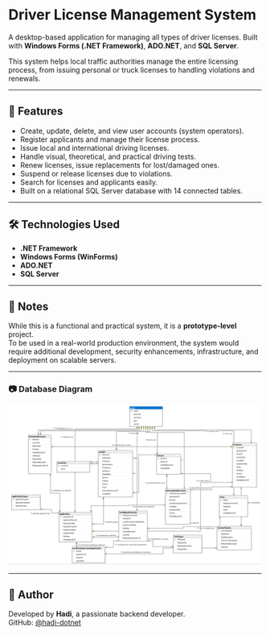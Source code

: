 # Driver License Management System

A desktop-based application for managing all types of driver licenses. Built with **Windows Forms (.NET Framework)**, **ADO.NET**, and **SQL Server**.

This system helps local traffic authorities manage the entire licensing process, from issuing personal or truck licenses to handling violations and renewals.

---

## 🧩 Features

- Create, update, delete, and view user accounts (system operators).
- Register applicants and manage their license process.
- Issue local and international driving licenses.
- Handle visual, theoretical, and practical driving tests.
- Renew licenses, issue replacements for lost/damaged ones.
- Suspend or release licenses due to violations.
- Search for licenses and applicants easily.
- Built on a relational SQL Server database with 14 connected tables.

---

## 🛠️ Technologies Used

- **.NET Framework**
- **Windows Forms (WinForms)**
- **ADO.NET**
- **SQL Server**

---

## 📌 Notes

 While this is a functional and practical system, it is a **prototype-level** project.  
 To be used in a real-world production environment, the system would require additional development, security enhancements, infrastructure, and deployment on scalable servers.

---

### 📷 Database Diagram

![Database Diagram](https://github.com/hadi-dotnet/Driver-Licenses-Project/blob/main/Images/database-diagram.PNG?raw=true)

---

## 🧠 Author

Developed by **Hadi**, a passionate backend developer.  
GitHub: [@hadi-dotnet](https://github.com/hadi-dotnet)
